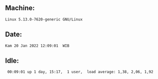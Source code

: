 ## Machine:
```
Linux 5.13.0-7620-generic GNU/Linux
```
## Date:
```
Kam 20 Jan 2022 12:09:01  WIB
```
## Idle:
```
 00:09:01 up 1 day, 15:17,  1 user,  load average: 1,38, 2,06, 1,92
```
